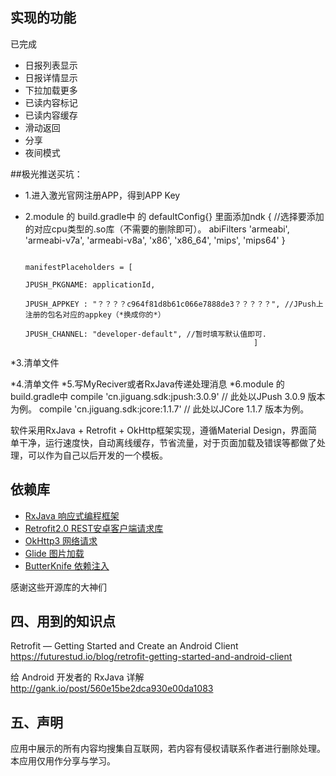 

## 实现的功能
已完成
* 日报列表显示
* 日报详情显示
* 下拉加载更多
* 已读内容标记
* 已读内容缓存
* 滑动返回
* 分享
* 夜间模式

##极光推送买坑：
* 1.进入激光官网注册APP，得到APP Key
* 2.module 的 build.gradle中 的 defaultConfig{} 里面添加ndk {
                                                             //选择要添加的对应cpu类型的.so库（不需要的删除即可）。
                                                             abiFilters 'armeabi', 'armeabi-v7a', 'armeabi-v8a', 'x86', 'x86_64', 'mips', 'mips64'
                                                         }

                                                         manifestPlaceholders = [
                                                                 JPUSH_PKGNAME: applicationId,
                                                                 JPUSH_APPKEY : "？？？？c964f81d8b61c066e7888de3？？？？？", //JPush上注册的包名对应的appkey（*换成你的*）
                                                                 JPUSH_CHANNEL: "developer-default", //暂时填写默认值即可.
                                                         ]
*3.清单文件
        <permission android:name="cn.qiu.json.news.permission.JPUSH_MESSAGE" android:protectionLevel="signature" />
       <uses-permission android:name="cn.qiu.json.news.permission.JPUSH_MESSAGE" />

*4.清单文件
    <receiver
       android:name=".MyReceiver"
       android:enabled="true"
       android:exported="false">
       <intent-filter>
           <action android:name="cn.jpush.android.intent.REGISTRATION" /> <!--Required  用户注册SDK的intent-->
           <action android:name="cn.jpush.android.intent.MESSAGE_RECEIVED" /> <!--Required  用户接收SDK消息的intent-->
           <action android:name="cn.jpush.android.intent.NOTIFICATION_RECEIVED" /> <!--Required  用户接收SDK通知栏信息的intent-->
           <action android:name="cn.jpush.android.intent.NOTIFICATION_OPENED" /> <!--Required  用户打开自定义通知栏的intent-->
           <action android:name="cn.jpush.android.intent.ACTION_RICHPUSH_CALLBACK" /> <!--Optional 用户接受Rich Push Javascript 回调函数的intent-->
           <action android:name="cn.jpush.android.intent.CONNECTION" /><!-- 接收网络变化 连接/断开 since 1.6.3 -->
           <category android:name="？？？？？cn.qiu.json.news？？？？？" />
       </intent-filter>
   </receiver>
*5.写MyReciver或者RxJava传递处理消息
*6.module 的 build.gradle中 compile 'cn.jiguang.sdk:jpush:3.0.9'  // 此处以JPush 3.0.9 版本为例。
       compile 'cn.jiguang.sdk:jcore:1.1.7'  // 此处以JCore 1.1.7 版本为例。




软件采用RxJava + Retrofit + OkHttp框架实现，遵循Material Design，界面简单干净，运行速度快，自动离线缓存，节省流量，对于页面加载及错误等都做了处理，可以作为自己以后开发的一个模板。

##  依赖库
* [RxJava 响应式编程框架](https://github.com/ReactiveX/RxJava)
* [Retrofit2.0 REST安卓客户端请求库](https://github.com/square/retrofit)
* [OkHttp3 网络请求](https://github.com/square/okhttp)
* [Glide 图片加载](https://github.com/bumptech/glide)
* [ButterKnife 依赖注入](https://github.com/JakeWharton/butterknife) 

感谢这些开源库的大神们
## 四、用到的知识点
Retrofit — Getting Started and Create an Android Client
<br>https://futurestud.io/blog/retrofit-getting-started-and-android-client</br>

给 Android 开发者的 RxJava 详解
<br>http://gank.io/post/560e15be2dca930e00da1083</br>

## 五、声明
应用中展示的所有内容均搜集自互联网，若内容有侵权请联系作者进行删除处理。本应用仅用作分享与学习。


